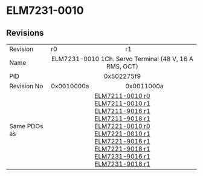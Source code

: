 # ELM7231-0010

## Revisions
<table>
<tr>
<td>Revision</td>
<td>r0</td>
<td>r1</td>
</tr>
<tr>
<td>Name</td>
<td colspan=2 align="center">ELM7231-0010 1Ch. Servo Terminal (48 V, 16 A RMS, OCT)</td>
</tr>
<tr>
<td>PID</td>
<td colspan=2 align="center">0x502275f9</td>
</tr>
<tr>
<td>Revision No</td>
<td>0x0010000a</td>
<td>0x0011000a</td>
</tr>
<tr>
<td>Same PDOs as</td>
<td colspan=2 align="center"><a href="ELM7211-0010.md">ELM7211-0010 r0</a><br/><a href="ELM7211-0010.md">ELM7211-0010 r1</a><br/><a href="ELM7211-9016.md">ELM7211-9016 r1</a><br/><a href="ELM7211-9018.md">ELM7211-9018 r1</a><br/><a href="ELM7221-0010.md">ELM7221-0010 r0</a><br/><a href="ELM7221-0010.md">ELM7221-0010 r1</a><br/><a href="ELM7221-9016.md">ELM7221-9016 r1</a><br/><a href="ELM7221-9018.md">ELM7221-9018 r1</a><br/><a href="ELM7231-9016.md">ELM7231-9016 r1</a><br/><a href="ELM7231-9018.md">ELM7231-9018 r1</a></td>
</tr>
</table>
